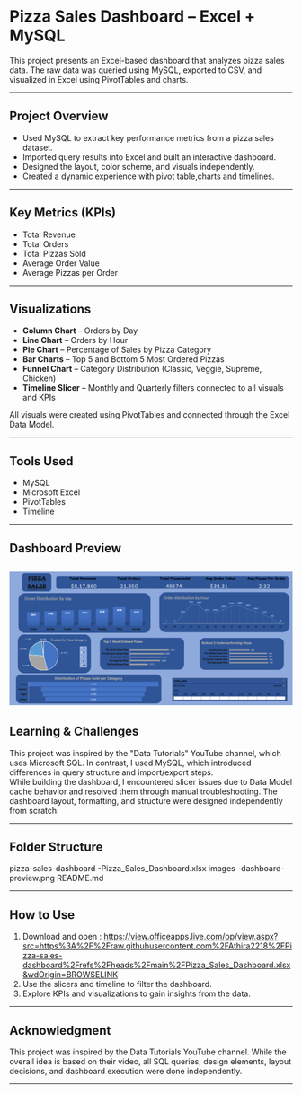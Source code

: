# Pizza Sales Dashboard – Excel + MySQL

This project presents an Excel-based dashboard that analyzes pizza sales data. The raw data was queried using MySQL, exported to CSV, and visualized in Excel using PivotTables and charts.

---

## Project Overview

- Used MySQL to extract key performance metrics from a pizza sales dataset.
- Imported query results into Excel and built an interactive dashboard.
- Designed the layout, color scheme, and visuals independently.
- Created a dynamic experience with pivot table,charts and timelines.

---

## Key Metrics (KPIs)

- Total Revenue  
- Total Orders  
- Total Pizzas Sold  
- Average Order Value  
- Average Pizzas per Order

---

## Visualizations

- **Column Chart** – Orders by Day  
- **Line Chart** – Orders by Hour  
- **Pie Chart** – Percentage of Sales by Pizza Category  
- **Bar Charts** – Top 5 and Bottom 5 Most Ordered Pizzas  
- **Funnel Chart** – Category Distribution (Classic, Veggie, Supreme, Chicken)  
- **Timeline Slicer** – Monthly and Quarterly filters connected to all visuals and KPIs

All visuals were created using PivotTables and connected through the Excel Data Model.

---

## Tools Used

- MySQL  
- Microsoft Excel  
- PivotTables   
- Timeline 

---

## Dashboard Preview


![Dashboard Screenshot](https://github.com/Athira2218/Pizza-sales-dashboard/blob/14fca6272c3f6d6286d659387f3159770e7f11d7/Pizza%20sales%20dashboard_preview.png)
---

## Learning & Challenges

This project was inspired by the "Data Tutorials" YouTube channel, which uses Microsoft SQL. In contrast, I used MySQL, which introduced differences in query structure and import/export steps.  
While building the dashboard, I encountered slicer issues due to Data Model cache behavior and resolved them through manual troubleshooting. The dashboard layout, formatting, and structure were designed independently from scratch.

---

## Folder Structure
pizza-sales-dashboard
-Pizza_Sales_Dashboard.xlsx
images
-dashboard-preview.png
README.md



---

## How to Use

1. Download and open : https://view.officeapps.live.com/op/view.aspx?src=https%3A%2F%2Fraw.githubusercontent.com%2FAthira2218%2FPizza-sales-dashboard%2Frefs%2Fheads%2Fmain%2FPizza_Sales_Dashboard.xlsx&wdOrigin=BROWSELINK
2. Use the slicers and timeline to filter the dashboard.
3. Explore KPIs and visualizations to gain insights from the data.

---

## Acknowledgment

This project was inspired by the Data Tutorials YouTube channel. While the overall idea is based on their video, all SQL queries, design elements, layout decisions, and dashboard execution were done independently.

---

